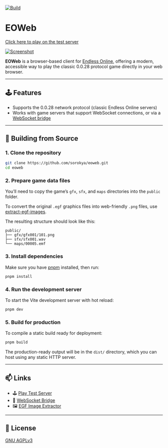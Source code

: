 [![Build](https://github.com/sorokya/eoweb/actions/workflows/app.yml/badge.svg?branch=master)](https://github.com/sorokya/eoweb/actions/workflows/app.yml)

# EOWeb

[Click here to play on the test server](https://game.reoserv.net)

[![Screenshot](https://raw.githubusercontent.com/sorokya/eoweb/refs/heads/master/screenshots/eoweb.png)](https://game.reoserv.net)

**EOWeb** is a browser-based client for [Endless Online](https://endless-online.com), offering a modern, accessible way to play the classic 0.0.28 protocol game directly in your web browser.

---

## 🕹️ Features

- Supports the 0.0.28 network protocol (classic Endless Online servers)
- Works with game servers that support WebSocket connections, or via a [WebSocket bridge](https://github.com/sorokya/eo-ws-bridge)

---

## 🔧 Building from Source

### 1. Clone the repository

```sh
git clone https://github.com/sorokya/eoweb.git
cd eoweb
```

### 2. Prepare game data files

You’ll need to copy the game’s `gfx`, `sfx`, and `maps` directories into the `public` folder.

To convert the original `.egf` graphics files into web-friendly `.png` files, use [extract-egf-images](https://github.com/sorokya/extract-egf-images).

The resulting structure should look like this:

```
public/
├── gfx/gfx001/101.png
├── sfx/sfx001.wav
└── maps/00005.emf
```

### 3. Install dependencies

Make sure you have [pnpm](https://pnpm.io/) installed, then run:

```sh
pnpm install
```

### 4. Run the development server

To start the Vite development server with hot reload:

```sh
pnpm dev
```

### 5. Build for production

To compile a static build ready for deployment:

```sh
pnpm build
```

The production-ready output will be in the `dist/` directory, which you can host using any static HTTP server.

---

## 📫 Links

- 🕹 [Play Test Server](https://game.reoserv.net)
- 🔌 [WebSocket Bridge](https://github.com/sorokya/eo-ws-bridge)
- 🖼 [EGF Image Extractor](https://github.com/sorokya/extract-egf-images)

---

## 📜 License

[GNU AGPLv3](https://github.com/sorokya/eoweb/blob/master/LICENSE.txt)